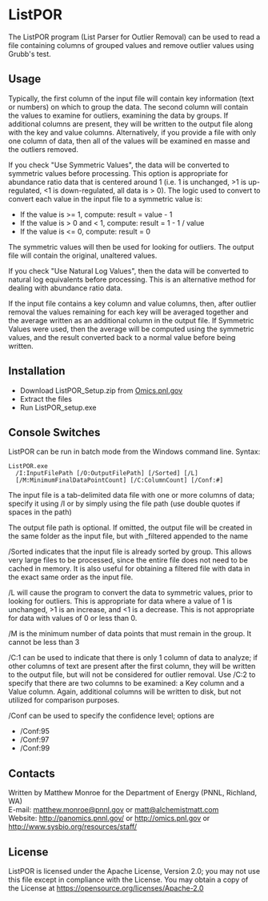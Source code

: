 # ListPOR

The ListPOR program (List Parser for Outlier Removal) can be used to read a file containing columns of grouped values 
and remove outlier values using Grubb's test. 

## Usage

Typically, the first column of the input file will contain key information (text or numbers) 
on which to group the data. The second column will contain the values to examine for outliers, 
examining the data by groups. If additional columns are present, they will be written to the 
output file along with the key and value columns. Alternatively, if you provide a file with only 
one column of data, then all of the values will be examined en masse and the outliers removed.

If you check "Use Symmetric Values", the data will be converted to symmetric
values before processing.  This option is appropriate for abundance ratio data that
is centered around 1 (i.e. 1 is unchanged, >1 is up-regulated, <1 is down-regulated,
all data is > 0).  The logic used to convert to convert each value in the input file
to a symmetric value is:

* If the value is >= 1, compute: result = value - 1
* If the value is > 0 and < 1, compute: result = 1 - 1 / value
* If the value is <= 0, compute: result = 0

The symmetric values will then be used for looking for outliers.  The output file
will contain the original, unaltered values.

If you check "Use Natural Log Values", then the data will be converted to natural
log equivalents before processing.  This is an alternative method for dealing with
abundance ratio data.

If the input file contains a key column and value columns, then, after outlier 
removal the values remaining for each key will be averaged together and the average 
written as an additional column in the output file.  If Symmetric Values were used,
then the average will be computed using the symmetric values, and the result
converted back to a normal value before being written.

## Installation

* Download ListPOR_Setup.zip from [Omics.pnl.gov](https://omics.pnl.gov/software/ListPOR)
* Extract the files
* Run ListPOR_setup.exe

## Console Switches

ListPOR can be run in batch mode from the Windows command line.  Syntax:

```
ListPOR.exe 
  /I:InputFilePath [/O:OutputFilePath] [/Sorted] [/L] 
  [/M:MinimumFinalDataPointCount] [/C:ColumnCount] [/Conf:#]
```

The input file is a tab-delimited data file with one or more columns of data; specify it using 
/I or by simply using the file path (use double quotes if spaces in the path)

The output file path is optional. If omitted, the output file will be created in the same folder 
as the input file, but with _filtered appended to the name

/Sorted indicates that the input file is already sorted by group. This allows very large files 
to be processed, since the entire file does not need to be cached in memory. It is also useful 
for obtaining a filtered file with data in the exact same order as the input file.

/L will cause the program to convert the data to symmetric values, prior to looking for outliers. 
This is appropriate for data where a value of 1 is unchanged, >1 is an increase, and <1 is a decrease. This is not appropriate for data with values of 0 or less than 0.

/M is the minimum number of data points that must remain in the group. It cannot be less than 3

/C:1 can be used to indicate that there is only 1 column of data to analyze; if other columns 
of text are present after the first column, they will be written to the output file, 
but will not be considered for outlier removal. Use /C:2 to specify that there are two columns 
to be examined: a Key column and a Value column. Again, additional columns will be written to disk, 
but not utilized for comparison purposes. 

/Conf can be used to specify the confidence level; options are
* /Conf:95
* /Conf:97
* /Conf:99

## Contacts

Written by Matthew Monroe for the Department of Energy (PNNL, Richland, WA) \
E-mail: matthew.monroe@pnnl.gov or matt@alchemistmatt.com\
Website: http://panomics.pnnl.gov/ or http://omics.pnl.gov or http://www.sysbio.org/resources/staff/

## License

ListPOR is licensed under the Apache License, Version 2.0; you may not use this 
file except in compliance with the License.  You may obtain a copy of the 
License at https://opensource.org/licenses/Apache-2.0
